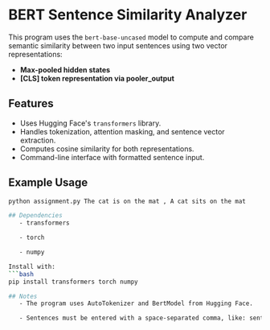 # BERT Sentence Similarity Analyzer

This program uses the `bert-base-uncased` model to compute and compare semantic similarity between two input sentences using two vector representations:
- **Max-pooled hidden states**
- **[CLS] token representation via pooler_output**

## Features
- Uses Hugging Face's `transformers` library.
- Handles tokenization, attention masking, and sentence vector extraction.
- Computes cosine similarity for both representations.
- Command-line interface with formatted sentence input.

## Example Usage

```bash
python assignment.py The cat is on the mat , A cat sits on the mat

## Dependencies
   - transformers

   - torch

   - numpy

Install with:
```bash
pip install transformers torch numpy

## Notes
   - The program uses AutoTokenizer and BertModel from Hugging Face.

   - Sentences must be entered with a space-separated comma, like: sentence1 , sentence2
